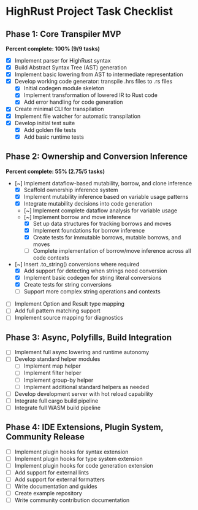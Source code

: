 # HighRust Project Task Checklist

## Phase 1: Core Transpiler MVP

**Percent complete: 100% (9/9 tasks)**

- [x] Implement parser for HighRust syntax
- [x] Build Abstract Syntax Tree (AST) generation
- [x] Implement basic lowering from AST to intermediate representation
- [x] Develop working code generator: transpile .hrs files to .rs files
  - [x] Initial codegen module skeleton
  - [x] Implement transformation of lowered IR to Rust code
  - [x] Add error handling for code generation
- [x] Create minimal CLI for transpilation
- [x] Implement file watcher for automatic transpilation
- [x] Develop initial test suite
  - [x] Add golden file tests
  - [x] Add basic runtime tests

## Phase 2: Ownership and Conversion Inference

**Percent complete: 55% (2.75/5 tasks)**

- [~] Implement dataflow-based mutability, borrow, and clone inference
  - [x] Scaffold ownership inference system
  - [x] Implement mutability inference based on variable usage patterns
  - [x] Integrate mutability decisions into code generation
  - [~] Implement complete dataflow analysis for variable usage
  - [~] Implement borrow and move inference
    - [x] Set up data structures for tracking borrows and moves
    - [x] Implement foundations for borrow inference
    - [x] Create tests for immutable borrows, mutable borrows, and moves
    - [ ] Complete implementation of borrow/move inference across all code contexts
- [~] Insert .to_string() conversions where required
  - [x] Add support for detecting when strings need conversion
  - [x] Implement basic codegen for string literal conversions
  - [x] Create tests for string conversions
  - [ ] Support more complex string operations and contexts
- [ ] Implement Option and Result type mapping
- [ ] Add full pattern matching support
- [ ] Implement source mapping for diagnostics

## Phase 3: Async, Polyfills, Build Integration

- [ ] Implement full async lowering and runtime autonomy
- [ ] Develop standard helper modules
  - [ ] Implement map helper
  - [ ] Implement filter helper
  - [ ] Implement group-by helper
  - [ ] Implement additional standard helpers as needed
- [ ] Develop development server with hot reload capability
- [ ] Integrate full cargo build pipeline
- [ ] Integrate full WASM build pipeline

## Phase 4: IDE Extensions, Plugin System, Community Release

- [ ] Implement plugin hooks for syntax extension
- [ ] Implement plugin hooks for type system extension
- [ ] Implement plugin hooks for code generation extension
- [ ] Add support for external lints
- [ ] Add support for external formatters
- [ ] Write documentation and guides
- [ ] Create example repository
- [ ] Write community contribution documentation